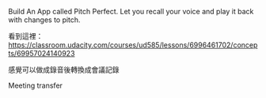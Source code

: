 Build An App called Pitch Perfect. Let you recall your voice and play it back with changes to pitch.


看到這裡：https://classroom.udacity.com/courses/ud585/lessons/6996461702/concepts/69957024140923


感覺可以做成錄音後轉換成會議記錄

Meeting transfer